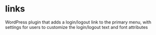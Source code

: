 # links
WordPress plugin that adds a login/logout link to the primary menu, with settings for users to customize the login/logout text and font attributes
